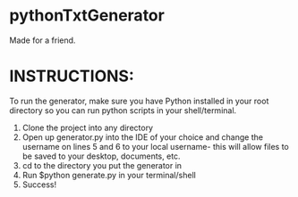 # pythonTxtGenerator
Made for a friend.

# INSTRUCTIONS:
To run the generator, make sure you have Python installed in your root directory so you can run python scripts in your shell/terminal.

1. Clone the project into any directory
2. Open up generator.py into the IDE of your choice and change the username on lines 5 and 6 to your local username- this
   will allow files to be saved to your desktop, documents, etc.
3. cd to the directory you put the generator in
4. Run $python generate.py in your terminal/shell
5. Success!
